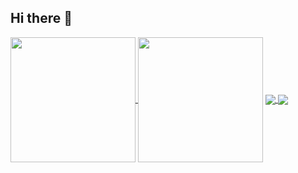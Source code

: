 ## Hi there 👋
<a href="https://github.com/anuraghazra/github-readme-stats">
  <img height=200 align="center" src="https://github-readme-stats.vercel.app/api?username=candvert&show_icons=true&theme=tokyonight" />
</a>
<img height=200 align="center" src="https://github-readme-stats.vercel.app/api/top-langs/?username=candvert&layout=compact&langs_count=6&card_width=320" />

<a href="https://github.com/candvert/candvert.github.io">
  <img align="center" src="https://github-readme-stats.vercel.app/api/pin/?username=candvert&repo=candvert.github.io" />
</a>
<a href="https://github.com/candvert/candvert">
  <img align="center" src="https://github-readme-stats.vercel.app/api/pin/?username=candvert&repo=candvert" />
</a>
